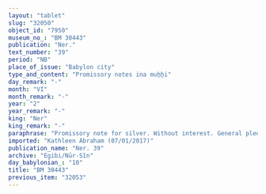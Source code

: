 ```yaml
---
layout: "tablet"
slug: "32050"
object_id: "7950"
museum_no_: "BM 30443"
publication: "Ner."
text_number: "39"
period: "NB"
place_of_issue: "Babylon city"
type_and_content: "Promissory notes ina muẖẖi"
day_remark: "-"
month: "VI"
month_remark: "-"
year: "2"
year_remark: "-"
king: "Ner"
king_remark: "-"
paraphrase: "Promissory note for silver. Without interest. General pledge and third party guarantor.<br /> <strong>B</strong> owes 12 minas of silver to <strong>A</strong>, mayor domo (<em>rab bīti</em>) of the crownprince, to be paid without interest (<em>qaqqadu</em>) in Nisan (I). The payment is secured by the pledge of the debtor&rsquo;s entire property in and outside the city. No other creditor shall exercise any rights over the pledged property until <strong>A</strong> has received the full repayment of his debt. <strong>C</strong> acts as guarantor for the payment. Witnesses.<br /> &nbsp;<br /> <strong>A </strong>= Nab&ucirc;-Ṣābit-qāti, mayor domo (<em>rab bīti</em>) of the crownprince; <strong>B </strong>= &Scaron;umu-ukīn/Mu&scaron;allim-ilu; <strong>C </strong>= Nab&ucirc;-ahhē-iddin/&Scaron;ulāya//Egibi"
imported: "Kathleen Abraham (07/01/2017)"
publication_name: "Ner. 39"
archive: "Egibi/Nūr-Sîn"
day_babylonian_: "10"
title: "BM 30443"
previous_item: "32053"
---
```

